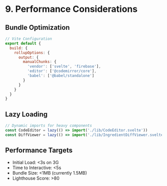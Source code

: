 # 9. Performance Considerations

## Bundle Optimization
```javascript
// Vite Configuration
export default {
  build: {
    rollupOptions: {
      output: {
        manualChunks: {
          'vendor': ['svelte', 'firebase'],
          'editor': ['@codemirror/core'],
          'babel': ['@babel/standalone']
        }
      }
    }
  }
}
```

## Lazy Loading
```javascript
// Dynamic imports for heavy components
const CodeEditor = lazy(() => import('./lib/CodeEditor.svelte'))
const DiffViewer = lazy(() => import('./lib/IngredientDiffViewer.svelte'))
```

## Performance Targets
- Initial Load: <3s on 3G
- Time to Interactive: <5s
- Bundle Size: <1MB (currently 1.5MB)
- Lighthouse Score: >80

